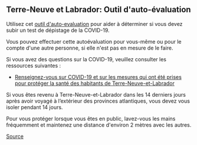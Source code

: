 ## Terre-Neuve et Labrador: Outil d'auto-évaluation

Utilisez cet [outil d'auto-evaluation](https://www.811healthline.ca/fr/autoevaluation-pour-la-covid-19/) pour aider à déterminer si vous devez subir un test de dépistage de la COVID-19.

Vous pouvez effectuer cette autoévaluation pour vous-même ou pour le compte d'une autre personne, si elle n'est pas en mesure de le faire.

Si vous avez des questions sur la COVID-19, veuillez consulter les ressources suivantes :

- [Renseignez-vous sur COVID-19 et sur les mesures qui ont été prises pour protéger la santé des habitants de Terre-Neuve-et-Labrador](https://www.gov.nl.ca/covid-19/fr/ressources/)

Si vous êtes revenu à Terre-Neuve-et-Labrador dans les 14 derniers jours après avoir voyagé à l’extérieur des provinces atlantiques, vous devez vous isoler pendant 14 jours.

Pour vous protéger lorsque vous êtes en public, lavez-vous les mains fréquemment et maintenez une distance d'environ 2 mètres avec les autres.

[Source](https://www.811healthline.ca/fr/autoevaluation-pour-la-covid-19/)

